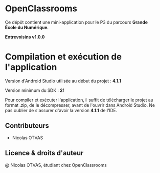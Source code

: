 # OpenClassrooms

Ce dépôt contient une mini-application pour le P3 du parcours **Grande École du Numérique**.

**Entrevoisins v1.0.0**

# Compilation et exécution de l'application

Version d'Android Studio utilisée au début du projet : **4.1.1**

Version minimum du SDK : **21**

Pour compiler et exécuter l'application, il suffit de télécharger le projet au format .zip, de le décompresser, avant de l'ouvrir dans Android Studio. Ne pas oublier de s'assurer d'avoir la version **4.1.1** de l'IDE.

## Contributeurs

- Nicolas OTVAS

## Licence & droits d'auteur

@ Nicolas OTVAS, étudiant chez OpenClassrooms
